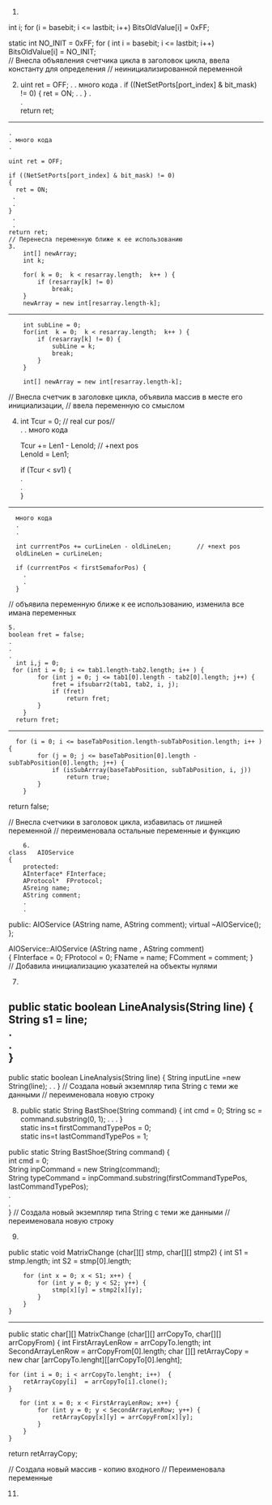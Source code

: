 1.   
int i;
for (i = basebit;  i <= lastbit;  i++)
    BitsOldValue[i] = 0xFF;

static int NO_INIT   =  0xFF;
for ( int i = basebit;  i <= lastbit;  i++)
    BitsOldValue[i] = NO_INIT;  
// Внесла объявления счетчика цикла в заголовок цикла, ввела константу для определения 
// неинициализированной переменной   

2.   
    uint ret = OFF;
    .
    .  много кода
    .
    if ((NetSetPorts[port_index] & bit_mask) != 0)
    {
        ret = ON;
     .
     .
    }
    .  
    .  
    return ret;  
           
------------------------
    .    
    . много кода    
    .    
      
    uint ret = OFF;    
       
    if ((NetSetPorts[port_index] & bit_mask) != 0)    
    {    
      ret = ON;    
     .    
     .     
    }  
     .  
     . 
    return ret;  
    // Перенесла переменную ближе к ее использованию  
    3.  
        int[] newArray;
        int k;
     
        for( k = 0;  k < resarray.length;  k++ ) {
            if (resarray[k] != 0)
                break;
        }
        newArray = new int[resarray.length-k];
    
----------------------
 
        int subLine = 0;
        for(int  k = 0;  k < resarray.length;  k++ ) {
            if (resarray[k] != 0) {
                subLine = k;
                break;
            }
        }
        
        int[] newArray = new int[resarray.length-k];

// Внесла счетчик в заголовке цикла, объявила массив в месте его инициализации,
// ввела переменную  со смыслом 

4.
      int Tcur = 0;          // real cur pos//  
      .
      . много кода
  
      Tcur += Len1 - Lenold;       // +next pos  
      Lenold = Len1;  
  
      if (Tcur < sv1) {  
        .  
        .  
      }  
    
----------------------        
      много кода  
      .
      .
  
      int currrentPos += curLineLen - oldLineLen;       // +next pos  
      oldLineLen = curLineLen;  
  
      if (currrentPos < firstSemaforPos) {  
        .  
        .  
      } 
// объявила переменную ближе к ее использованию, изменила все имана переменных

        
    5.  
    boolean fret = false;  
    .  
    .  
    .  
      int i,j = 0;
     for (int i = 0; i <= tab1.length-tab2.length; i++ ) {
            for (int j = 0; j <= tab1[0].length - tab2[0].length; j++) {
                fret = ifsubarr2(tab1, tab2, i, j);
                if (fret)
                    return fret;
            }
        }
      return fret;
---------------------------------   
         
      for (i = 0; i <= baseTabPosition.length-subTabPosition.length; i++ ) {
            for (j = 0; j <= baseTabPosition[0].length - subTabPosition[0].length; j++) {
                if (isSubArrray(baseTabPosition, subTabPosition, i, j))
                    return true;
            }
        } 
  return false;

 // Внесла счетчики в заголовок цикла, избавилась от лишней переменной 
 // переименовала остальные переменные и функцию       
        
        6.
    class   AIOService     
    {
        protected:
        AInterface* FInterface;
        AProtocol*  FProtocol;
        ASreing name;
        AString comment;
        .
        .
   public:
	AIOService (AString name, AString comment);
	virtual	~AIOService();
};
    
AIOService::AIOService (AString namе , AString comment)       
{
    FInterface  = 0;
    FProtocol   = 0;
    FName = name;
    FComment = comment;
}  
// Добавила инициализацию указателей на объекты нулями

7.  
public static boolean LineAnalysis(String line)
    {  
        String s1 = line;  
     .  
     .  
    }   
---------------------------
   public static boolean LineAnalysis(String line)
    {
        String inputLine =new String(line);
     .
     .
    }
// Создала новый экземпляр типа String c теми же данными
// переименовала новую строку

8.  
   public static String BastShoe(String command) {
        int cmd = 0;
        String sc = command.substring(0, 1);
    .
    .
    .
}  
static ins=t firstCommandTypePos = 0;  
static ins=t lastCommandTypePos = 1;  

 public static String BastShoe(String command) {  
        int cmd = 0;  
        String inpCommand = new String(command);  
        String typeCommand = inpCommand.substring(firstCommandTypePos, lastCommandTypePos);  
    .  
    .  
}
// Создала новый экземпляр типа String c теми же данными
// переименовала новую строку

9.
  public static void MatrixChange (char[][] stmp, char[][] stmp2) {
        int S1 = stmp.length;
        int S2 = stmp[0].length;

        for (int x = 0; x < S1; x++) {
            for (int y = 0; y < S2; y++) {
                stmp[x][y] = stmp2[x][y];
            }
        }
    }
  -------------------------
   public static char[][] MatrixChange (char[][] arrCopyTo, char[][] arrCopyFrom) {
        int FirstArrayLenRow  = arrCopyTo.length;
        int SecondArrayLenRow = arrCopyFrom[0].length;
        char [][] retArrayCopy = new char [arrCopyTo.lenght][[arrCopyTo[0].lenght];

	for (int i = 0; i < arrCopyTo.lenght; i++)  {
		retArrayCopy[i]  = arrCopyTo[i].clone();
	}

       for (int x = 0; x < FirstArrayLenRow; x++) {
            for (int y = 0; y < SecondArrayLenRow; y++) {
                retArrayCopy[x][y] = arrCopyFrom[x][y];
            }
        }
    }
  return retArrayCopy;
  
// Создала новый массив - копию входного
// Переименовала переменные

11. 












